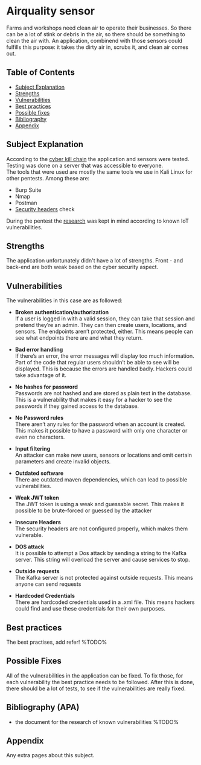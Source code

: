 # Airquality sensor
Farms and workshops need clean air to operate their businesses.
So there can be a lot of stink or debris in the air, so there should be something to clean the air with.
An application, combinend with those sensors could fulfills this purpose: it takes the dirty air in, scrubs it, and clean air comes out.

## Table of Contents
- [Subject Explanation](#subject-explanation)
- [Strengths](#bibliography)
- [Vulnerabilities](#vulnerabilities)
- [Best practices](#best-practices)
- [Possible fixes](#possible-fixes)
- [Bibliography](#bibliography-apa)
- [Appendix](#appendix)

## Subject Explanation
According to the [cyber kill chain](https://www.varonis.com/blog/cyber-kill-chain/) the application and sensors were tested.
Testing was done on a server that was accessible to everyone.  <br /> The tools that were used are mostly the same tools we use in Kali Linux for other pentests. Among these are:
- Burp Suite
- Nmap
- Postman
- [Security headers](https://www.securityheaders.com) check

During the pentest the [research](%TODO) was kept in mind according to known IoT vulnerabilities. 

## Strengths
The application unfortunately didn't have a lot of strengths. Front - and back-end are both weak based on the
cyber security aspect.

## Vulnerabilities
The vulnerabilities in this case are as followed:

- **Broken authentication/authorization**  
If a user is logged in with a valid session, they can take that session and pretend they’re an admin. They can then create users, locations, and sensors. The endpoints aren’t protected, either. This means people can see what endpoints there are and what they return. 

- **Bad error handling**<br /> 
If there’s an error, the error messages will display too much information. Part of the code that regular users shouldn’t be able to see will be displayed. This is because the errors are handled badly. Hackers could take advantage of it.

- **No hashes for password** <br />
Passwords are not hashed and are stored as plain text in the database. This is a vulnerability that makes it easy for a hacker to see the passwords if they gained access to the database.

- **No Password rules**<br />
There aren’t any rules for the password when an account is created. This makes it possible to have a password with only one character or even no characters.

- **Input filtering** <br/> 
An attacker can make new users, sensors or locations and omit certain parameters and create invalid objects.

- **Outdated software** <br />
There are outdated maven dependencies, which can lead to possible vulnerabilities.

- **Weak JWT token**<br /> 
The JWT token is using a weak and guessable secret. This makes it possible to be brute-forced or guessed by the attacker

- **Insecure Headers** <br />
The security headers are not configured properly, which makes them vulnerable.

- **DOS attack**<br />
It is possible to attempt a Dos attack by sending a string to the Kafka server. This string will overload the server and cause services to stop.

- **Outside requests**<br />
The Kafka server is not protected against outside requests. This means anyone can send requests

- **Hardcoded Credentials**<br />
There are hardcoded credentials used in a .xml file. This means hackers could find and use these credentials for their own purposes.

## Best practices
The best practises, add refer! %TODO%

## Possible Fixes
All of the vulnerabilities in the application can be fixed. To fix those, for each vulnerability
the best practice needs to be followed. After this is done, there should be a lot of tests, to see if the vulnerabilities are
really fixed.

## Bibliography (APA)
- the document for the research of known vulnerabilities %TODO%

## Appendix 
Any extra pages about this subject.
